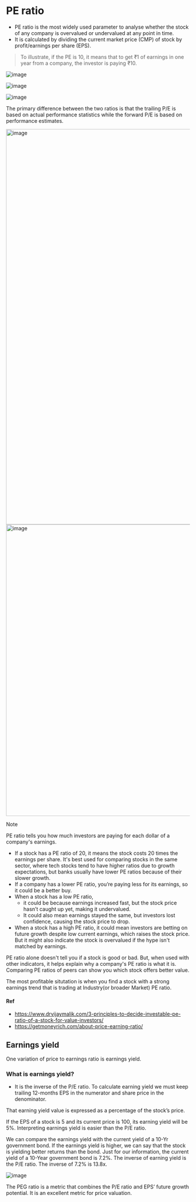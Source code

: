 # PE ratio

* PE ratio is the most widely used parameter to analyse whether the stock of any company is overvalued or undervalued at any point in time.
* It is calculated by dividing the current market price (CMP) of stock by profit/earnings per share (EPS).

> To illustrate, if the PE is 10, it means that to get ₹1 of earnings in one year from a company, the investor is paying ₹10.

![image](https://github.com/remidinishanth/distributed_systems/assets/19663316/2ba37e0c-0c54-49c3-8c82-393e26e7220b)

![image](https://github.com/remidinishanth/distributed_systems/assets/19663316/762b7f87-310f-46a9-80e7-de5f481b947b)

![image](https://github.com/remidinishanth/distributed_systems/assets/19663316/78120d59-81f9-49be-98f5-2f9c175bcf84)


The primary difference between the two ratios is that the trailing P/E is based on actual performance statistics while the forward P/E is based on performance estimates.

<img width="1082" alt="image" src="https://github.com/remidinishanth/distributed_systems/assets/19663316/bd159a1c-e71a-4e90-b52c-c66a1dc4ea7c">

<img width="798" alt="image" src="https://github.com/remidinishanth/distributed_systems/assets/19663316/91b450b8-84b6-40a6-b7bb-06aaedaea599">


> [!NOTE]  
> PE ratio tells you how much investors are paying for each dollar of a company's earnings.
> 
> * If a stock has a PE ratio of 20, it means the stock costs 20 times the earnings per share. It's best used for comparing stocks in the same sector, where tech stocks tend to   have higher ratios due to growth expectations, but banks usually have lower PE ratios because of their slower growth.
> * If a company has a lower PE ratio, you’re paying less for its earnings, so it could be a better buy.
> * When a stock has a low PE ratio,
>   - it could be because earnings increased fast, but the stock price hasn’t caught up yet, making it undervalued.
>   -  It could also mean earnings stayed the same, but investors lost confidence, causing the stock price to drop.
> * When a stock has a high PE ratio, it could mean investors are betting on future growth despite low current earnings, which raises the stock price. But it might also indicate the stock is overvalued if the hype isn't matched by earnings.
> 
> PE ratio alone doesn't tell you if a stock is good or bad. But, when used with other indicators, it helps explain why a company's PE ratio is what it is. Comparing PE ratios of peers can show you which stock offers better value.

The most profitable situtation is when you find a stock with a strong earnings trend that is trading at Industry(or broader Market) PE ratio.

#### Ref
* https://www.drvijaymalik.com/3-principles-to-decide-investable-pe-ratio-of-a-stock-for-value-investors/
* https://getmoneyrich.com/about-price-earning-ratio/


## Earnings yield
One variation of price to earnings ratio is earnings yield. 

### What is earnings yield? 
* It is the inverse of the P/E ratio. To calculate earning yield we must keep trailing 12-months EPS in the numerator and share price in the denominator.

That earning yield value is expressed as a percentage of the stock’s price.

If the EPS of a stock is 5 and its current price is 100, its earning yield will be 5%. Interpreting earnings yield is easier than the P/E ratio.

We can compare the earnings yield with the current yield of a 10-Yr government bond. If the earnings yield is higher, we can say that the stock is yielding better returns than the bond. Just for our information, the current yield of a 10-Year government bond is 7.2%. The inverse of earning yield is the P/E ratio. The inverse of 7.2% is 13.8x.

![image](https://github.com/remidinishanth/distributed_systems/assets/19663316/1a9300c8-ae18-4f3e-8f6e-2a95e3c7bed5)

The PEG ratio is a metric that combines the P/E ratio and EPS’ future growth potential. It is an excellent metric for price valuation.
